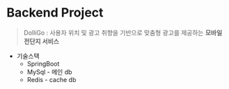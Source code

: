 # Backend Project 
> DolliGo : 사용자 위치 및 광고 취향을 기반으로 맞춤형 광고를 제공하는 **모바일 전단지 서비스**



- 기술스택
  - SpringBoot
  - MySql - 메인 db
  - Redis  - cache db




